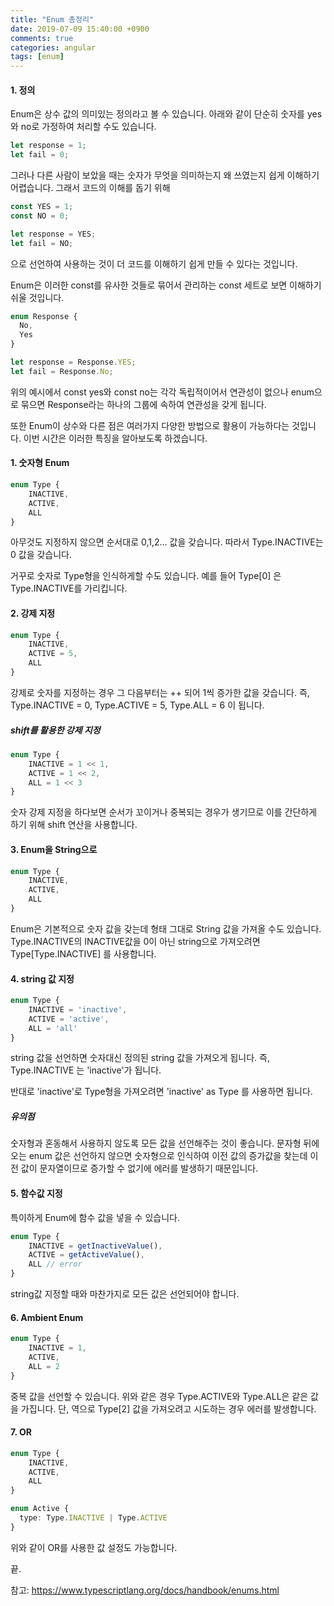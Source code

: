 ```yaml
---
title: "Enum 총정리"
date: 2019-07-09 15:40:00 +0900
comments: true
categories: angular
tags: [enum]
---
```




#### 1. 정의

Enum은 상수 값의 의미있는 정의라고 볼 수 있습니다.
아래와 같이 단순히 숫자를 yes와 no로 가정하여 처리할 수도 있습니다.

```ts
let response = 1;
let fail = 0;
```

그러나 다른 사람이 보았을 때는 숫자가 무엇을 의미하는지 왜 쓰였는지 쉽게 이해하기 어렵습니다. 그래서 코드의 이해를 돕기 위해

```ts
const YES = 1;
const NO = 0;

let response = YES;
let fail = NO;
```

으로 선언하여 사용하는 것이 더 코드를 이해하기 쉽게 만들 수 있다는 것입니다.

Enum은 이러한 const를 유사한 것들로 묶어서 관리하는 const 세트로 보면 이해하기 쉬울 것입니다.

```ts
enum Response {
  No,
  Yes
}

let response = Response.YES;
let fail = Response.No;
```

위의 예시에서 const yes와 const no는 각각 독립적이어서 연관성이 없으나 enum으로 묶으면 Response라는 하나의 그룹에 속하여 연관성을 갖게 됩니다.

또한 Enum이 상수와 다른 점은 여러가지 다양한 방법으로 활용이 가능하다는 것입니다.
이번 시간은 이러한 특징을 알아보도록 하겠습니다.


#### 1. 숫자형 Enum

```ts
enum Type {
	INACTIVE,
	ACTIVE,
	ALL
}
```

아무것도 지정하지 않으면 순서대로 0,1,2... 값을 갖습니다.
따라서 Type.INACTIVE는 0 값을 갖습니다.

거꾸로 숫자로 Type형을 인식하게할 수도 있습니다. 예를 들어 Type[0] 은 Type.INACTIVE를 가리킵니다.


#### 2. 강제 지정

```ts
enum Type {
	INACTIVE,
	ACTIVE = 5,
	ALL
}
```

강제로 숫자를 지정하는 경우 그 다음부터는 ++ 되어 1씩 증가한 값을 갖습니다.
즉, Type.INACTIVE = 0, Type.ACTIVE = 5, Type.ALL = 6 이 됩니다.


##### shift를 활용한 강제 지정

```ts
enum Type {
	INACTIVE = 1 << 1,
	ACTIVE = 1 << 2,
	ALL = 1 << 3
}
```

숫자 강제 지정을 하다보면 순서가 꼬이거나 중복되는 경우가 생기므로 이를 간단하게 하기 위해 shift 연산을 사용합니다.


#### 3. Enum을 String으로

```ts
enum Type {
	INACTIVE,
	ACTIVE,
	ALL
}
```

Enum은 기본적으로 숫자 값을 갖는데 형태 그대로 String 값을 가져올 수도 있습니다.
Type.INACTIVE의 INACTIVE값을 0이 아닌 string으로 가져오려면 Type[Type.INACTIVE] 를 사용합니다.


#### 4. string 값 지정

```ts
enum Type {
	INACTIVE = 'inactive',
	ACTIVE = 'active',
	ALL = 'all'
}
```

string 값을 선언하면 숫자대신 정의된 string 값을 가져오게 됩니다.
즉, Type.INACTIVE 는 'inactive'가 됩니다.

반대로 'inactive'로 Type형을 가져오려면 'inactive' as Type 를 사용하면 됩니다.


##### 유의점
숫자형과 혼동해서 사용하지 않도록 모든 값을 선언해주는 것이 좋습니다.
문자형 뒤에 오는 enum 값은 선언하지 않으면 숫자형으로 인식하여 이전 값의 증가값을 찾는데 이전 값이 문자열이므로 증가할 수 없기에 에러를 발생하기 때문입니다.



#### 5. 함수값 지정

특이하게 Enum에 함수 값을 넣을 수 있습니다.

```ts
enum Type {
	INACTIVE = getInactiveValue(),
	ACTIVE = getActiveValue(),
	ALL // error
}
```

string값 지정할 때와 마찬가지로 모든 값은 선언되어야 합니다.


#### 6. Ambient Enum

```ts
enum Type {
	INACTIVE = 1,
	ACTIVE,
	ALL = 2
}
```

중복 값을 선언할 수 있습니다. 위와 같은 경우 Type.ACTIVE와 Type.ALL은 같은 값을 가집니다.
단, 역으로 Type[2] 값을 가져오려고 시도하는 경우 에러를 발생합니다.



#### 7. OR

```ts
enum Type {
	INACTIVE,
	ACTIVE,
	ALL
}

enum Active {
  type: Type.INACTIVE | Type.ACTIVE
}
```

위와 같이 OR를 사용한 값 설정도 가능합니다.


끝.



참고: https://www.typescriptlang.org/docs/handbook/enums.html